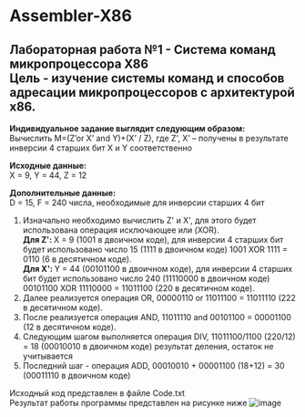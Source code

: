 # Assembler-X86
<h2 >Лабораторная работа №1 - Система команд микропроцессора Х86 <br>
Цель - изучение системы команд и способов адресации 
микропроцессоров с архитектурой x86.</h2>

<strong>Индивидуальное задание выглядит следующим образом: </strong> <br>
Вычислить M=(Z’or X’ and Y)+(X’ / Z), где Z', X’ – получены 
в результате инверсии 4 старших бит X и Y соответственно

<strong>Исходные данные:</strong> <br>
X = 9, Y = 44, Z = 12

<strong> Дополнительные данные: </strong> <br>
D = 15, F = 240 числа, необходимые для инверсии старших 4 бит

1. Изначально необходимо вычислить Z' и X', для этого будет использована операция исключающее или (XOR). <br>
<strong> Для Z': </strong> Х = 9 (1001 в двоичном коде), для инверсии 4 старших бит будет использовано число 15 (1111 в двоичном коде)
1001 XOR 1111 = 0110 (6 в десятичном коде). <br>
<strong> Для X': </strong> Y = 44 (00101100 в двоичном коде), для инверсии 4 старших бит будет использовано число 240 (11110000 в двоичном коде)
00101100 XOR 11110000 = 11011100 (220 в десятичном коде).
2. Далее реализуется операция OR, 00000110 or 11011100 = 11011110 (222 в десятичном коде).
3. После реализуется операция AND, 11011110 and 00101100 = 00001100 (12 в десятичном коде).
4. Следующим шагом выполняется операция DIV, 11011100/1100 (220/12) = 18 (00010010 в двоичном коде) результат деления, остаток не учитывается
5. Последний шаг - операция ADD, 00010010 + 00001100 (18+12) = 30 (00011110 в двоичном коде)

Исходный код представлен в файле Code.txt <br>
Результат работы программы представлен на рисунке ниже
![image](https://user-images.githubusercontent.com/126500303/221666116-6f99f06e-25b4-403a-86f5-a4f890e26ee4.png)


